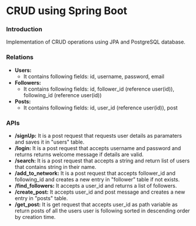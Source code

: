 # CRUD using Spring Boot

### Introduction
Implementation of CRUD operations using JPA and PostgreSQL database.

### Relations
* **Users:** 
  * It contains following fields: id, username, password, email
* **Followers:**
  * It contains following fields: id, follower_id (reference user(id)), following_id (reference user(id))
* **Posts:**
  * It contains following fields: id, user_id (reference user(id)), post

### APIs
* **/signUp:** It is a post request that requests user details as paramaters and saves it in "users" table.
* **/login:** It is a post request that accepts username and password and returns returns welcome message if details are valid.
* **/search:** It is a post request that accepts a string and return list of users that contains string in their name.
* **/add_to_network:** It is a post request that accepts follower_id and following_id and creates a new entry in "follower" table if not exists.
* **/find_followers:** It accepts a user_id and returns a list of followers.
* **/create_post:** It accepts user_id and post message and creates a new entry in "posts" table.
* **/get_post:** It is get request that accepts user_id as path variable as return posts of all the users user is following sorted in descending order by creation time.
